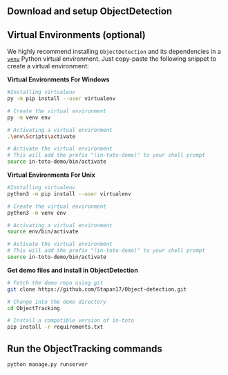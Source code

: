 ## Download and setup ObjectDetection

## Virtual Environments (optional)

We highly recommend installing `ObjectDetection` and its dependencies in a
[`venv`](https://packaging.python.org/guides/installing-using-pip-and-virtual-environments/) Python virtual
environment. Just copy-paste the following snippet to create a virtual
environment:

**Virtual Environments For Windows**

```bash
#Installing virtualenv
py -m pip install --user virtualenv

# Create the virtual environment
py -m venv env

# Activating a virtual environment
.\env\Scripts\activate

# Activate the virtual environment
# This will add the prefix "(in-toto-demo)" to your shell prompt
source in-toto-demo/bin/activate
```

**Virtual Environments For Unix**

```bash
#Installing virtualenv
python3 -m pip install --user virtualenv

# Create the virtual environment
python3 -m venv env

# Activating a virtual environment
source env/bin/activate

# Activate the virtual environment
# This will add the prefix "(in-toto-demo)" to your shell prompt
source in-toto-demo/bin/activate
```

**Get demo files and install in ObjectDetection**

```bash
# Fetch the demo repo using git
git clone https://github.com/Stapan17/Object-detection.git

# Change into the demo directory
cd ObjectTracking

# Install a compatible version of in-toto
pip install -r requirements.txt
```

## Run the ObjectTracking commands

```shell
python manage.py runserver
```
